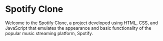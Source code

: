 # Spotify Clone

Welcome to the Spotify Clone, a project developed using HTML, CSS, and JavaScript that emulates the appearance and basic functionality of the popular music streaming platform, Spotify.
